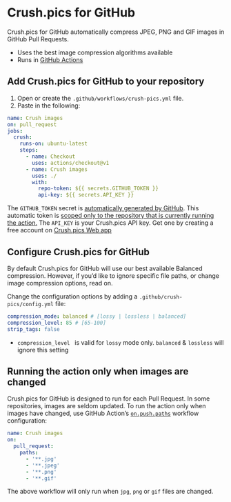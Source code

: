 # Crush.pics for GitHub

Crush.pics for GitHub automatically compress JPEG, PNG and GIF images in GitHub Pull Requests.

- Uses the best image compression algorithms available
- Runs in [GitHub Actions](https://github.com/features/actions)

## Add Crush.pics for GitHub to your repository

1. Open or create the `.github/workflows/crush-pics.yml` file.
2. Paste in the following:

```yml
name: Crush images
on: pull_request
jobs:
  crush:
    runs-on: ubuntu-latest
    steps:
      - name: Checkout
        uses: actions/checkout@v1
      - name: Crush images
        uses: ./
        with:
          repo-token: ${{ secrets.GITHUB_TOKEN }}
          api-key: ${{ secrets.API_KEY }}
```

The `GITHUB_TOKEN` secret is [automatically generated by GitHub](https://help.github.com/en/articles/virtual-environments-for-github-actions#github_token-secret). This automatic token is [scoped only to the repository that is currently running the action.](https://help.github.com/en/articles/virtual-environments-for-github-actions#token-permissions)
The `API_KEY` is your Crush.pics API key. Get one by creating a free account on [Crush.pics Web app](https://app.crush.pics)

## Configure Crush.pics for GitHub

By default Crush.pics for GitHub will use our best available Balanced compression. However, if you’d like to ignore specific file paths, or change image compression options, read on.

Change the configuration options by adding a `.github/crush-pics/config.yml` file:

```yml
compression_mode: balanced # [lossy | lossless | balanced]
compression_level: 85 # [65-100]
strip_tags: false
```

- `compression_level ` is valid for `lossy` mode only. `balanced` & `lossless` will ignore this setting

## Running the action only when images are changed

Crush.pics for GitHub is designed to run for each Pull Request. In some repositories, images are seldom updated. To run the action only when images have changed, use GitHub Action’s [`on.push.paths`](https://help.github.com/en/actions/automating-your-workflow-with-github-actions/workflow-syntax-for-github-actions#onpushpull_requestpaths) workflow configuration:

```yml
name: Crush images
on:
  pull_request:
    paths:
      - '**.jpg'
      - '**.jpeg'
      - '**.png'
      - '**.gif'
```

The above workflow will only run when `jpg`, `png` or `gif` files are changed.
